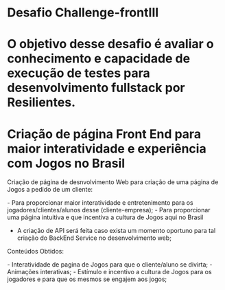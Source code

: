 # Desafio  Challenge-frontIII

<h1>O objetivo desse desafio é avaliar o conhecimento e capacidade de execução de testes para
desenvolvimento fullstack por Resilientes.</h1>

<h1>Criação de página Front End para maior interatividade e experiência com Jogos no Brasil</h1>


<p>Criação de página de desnvolvimento Web para criação de uma página de Jogos a pedido de um cliente:</p>
- Para proporcionar maior interatividade e entretenimento para os jogadores/clientes/alunos desse (cliente-empresa);
- Para proporcionar uma página intuitiva e que incentiva a cultura de Jogos aqui no Brasil

- A criação de API será feita caso exista um momento oportuno para tal criação do BackEnd Service no desenvolvimento web;

<p>Conteúdos Obtidos: </p>
- Interatividade de pagina de Jogos para que o cliente/aluno se divirta;
- Animações interativas;
- Estímulo e incentivo a cultura de Jogos para os jogadores e para que os mesmos se engajem aos jogos;
